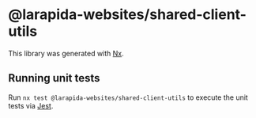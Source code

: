 # @larapida-websites/shared-client-utils

This library was generated with [Nx](https://nx.dev).

## Running unit tests

Run `nx test @larapida-websites/shared-client-utils` to execute the unit tests via [Jest](https://jestjs.io).
